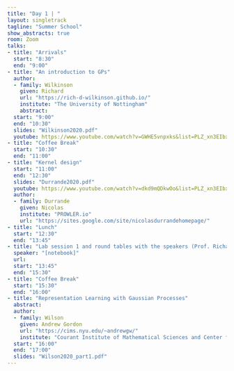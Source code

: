 ```yaml
---
title: "Day 1 | "
layout: singletrack
tagline: "Summer School"
show_abstracts: true
room: Zoom 
talks:
- title: "Arrivals"
  start: "8:30"
  end: "9:00"
- title: "An introduction to GPs"
  author:
  - family: Wilkinson
    given: Richard
    url: "https://rich-d-wilkinson.github.io/"
    institute: "The University of Nottingham"   
    abstract:
  start: "9:00"
  end: "10:30"
  slides: "Wilkinson2020.pdf"
  youtube: https://www.youtube.com/watch?v=GWHE5vnpxks&list=PLZ_xn3EIbxZHynuWRdYp4WDtpKm5Xo9Ge
- title: "Coffee Break"
  start: "10:30"
  end: "11:00"
- title: "Kernel design"
  start: "11:00"
  end: "12:30"
  slides: "Durrande2020.pdf"
  youtube: https://www.youtube.com/watch?v=dkd9mQDkwOo&list=PLZ_xn3EIbxZHynuWRdYp4WDtpKm5Xo9Ge&index=2
  author:
  - family: Durrande
    given: Nicolas
    institute: "PROWLER.io"
    url: "https://sites.google.com/site/nicolasdurrandehomepage/"
- title: "Lunch"
  start: "12:30"
  end: "13:45"
- title: "Lab session 1 and round tables with the speakers (Prof. Richard Wilkinson and Dr. Nicolas Durrande)"
  speaker: "[notebook]"
  url:
  start: "13:45"
  end: "15:30"
- title: "Coffee Break"
  start: "15:30"
  end: "16:00"
- title: "Representation Learning with Gaussian Processes"
  abstract:
  author:
  - family: Wilson
    given: Andrew Gordon
    url: "https://cims.nyu.edu/~andrewgw/"
    institute: "Courant Institute of Mathematical Sciences and Center for Data Science, New York University"
  start: "16:00"
  end: "17:00"
  slides: "Wilson2020_part1.pdf"
---
```

